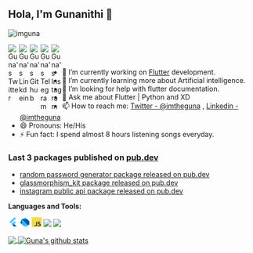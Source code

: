 ## Hola, I'm Gunanithi 👋

<p align="left"> <img src="https://komarev.com/ghpvc/?username=imtheguna&label=Views&color=blue&style=plastic" alt="imguna" /> </p>

<a href="https://twitter.com/imtheguna">
  <img align="left" alt="Guna's Twitter" width="22px" src="https://cdn.jsdelivr.net/npm/simple-icons@v3/icons/twitter.svg" />
</a>
<a href="https://www.linkedin.com/in/imtheguna/">
  <img align="left" alt="Guna's Linkdein" width="22px" src="https://cdn.jsdelivr.net/npm/simple-icons@v3/icons/linkedin.svg" />
</a>
<a href="https://github.com/imtheguna">
  <img align="left" alt="Guna's Github" width="22px" src="https://cdn.jsdelivr.net/npm/simple-icons@v3/icons/github.svg" />
</a>
<a href="https://t.me/imtheguna">
  <img align="left" alt="Guna's Telegram" width="22px" src="https://cdn.jsdelivr.net/npm/simple-icons@v3/icons/telegram.svg" />
</a>
<a href="https://www.instagram.com/guna.twin/">
  <img align="left" alt="Guna's Instagram" width="22px" src="https://cdn.jsdelivr.net/npm/simple-icons@v3/icons/instagram.svg" />
</a>


<br/>
<br/>

- 🔭 I’m currently working on [Flutter](https://flutter.dev/) development.
- 🌱 I’m currently learning more about Artificial intelligence.
- 🤔 I’m looking for help with flutter documentation.
- 💬 Ask me about Flutter | Python and XD
- 📫 How to reach me: [Twitter - @imtheguna](https://twitter.com/imtheguna) , [Linkedin - @imtheguna](https://www.linkedin.com/in/imtheguna/)
- 😄 Pronouns: He/His
- ⚡ Fun fact: I spend almost 8 hours listening songs everyday.

### Last 3 packages published on [pub.dev](http://pub.dev/)
<!-- BLOG-POST-LIST:START -->
- [random password generator package released on pub.dev](https://pub.dev/packages/random_password_generator)
- [glassmorphism_kit package released on pub.dev](https://pub.dev/packages/glassmorphism_kit)
- [instagram public api package released on pub.dev](https://pub.dev/packages/instagram_public_api)
<!-- BLOG-POST-LIST:END -->


**Languages and Tools:**  

<code><img height="20" src="https://raw.githubusercontent.com/github/explore/80688e429a7d4ef2fca1e82350fe8e3517d3494d/topics/flutter/flutter.png"></code>
<code><img height="20" src="https://raw.githubusercontent.com/github/explore/80688e429a7d4ef2fca1e82350fe8e3517d3494d/topics/dart/dart.png"></code>
<code><img height="20" src="https://raw.githubusercontent.com/github/explore/80688e429a7d4ef2fca1e82350fe8e3517d3494d/topics/javascript/javascript.png"></code>
<code><img height="20" src="https://user-images.githubusercontent.com/58139175/115851218-54100700-a444-11eb-86d3-7361b666977b.png"></code>
<code><img height="20" src="https://user-images.githubusercontent.com/58139175/115851384-81f54b80-a444-11eb-9312-6a3fde0a9920.jpg"></code>

<a href="https://github.com/imtheguna">
  <img align="center" src="https://github-readme-stats.vercel.app/api/top-langs/?username=imtheguna&theme=light" />
</a>
<a href="https://github.com/imtheguna">
 <img align="center" src="https://github-readme-stats.vercel.app/api?username=imtheguna&show_icons=true&theme=light&line_height=40" alt="Guna's github stats"/>
</a>

<div align="center">
</div>


